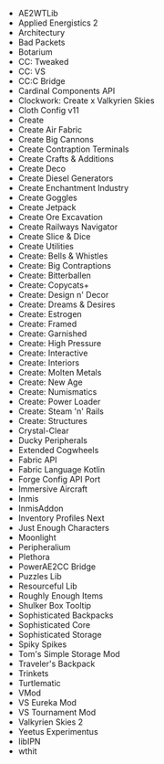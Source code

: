 - AE2WTLib
- Applied Energistics 2
- Architectury
- Bad Packets
- Botarium
- CC: Tweaked
- CC: VS
- CC:C Bridge
- Cardinal Components API
- Clockwork: Create x Valkyrien Skies
- Cloth Config v11
- Create
- Create Air Fabric
- Create Big Cannons
- Create Contraption Terminals
- Create Crafts & Additions
- Create Deco
- Create Diesel Generators
- Create Enchantment Industry
- Create Goggles
- Create Jetpack
- Create Ore Excavation
- Create Railways Navigator
- Create Slice & Dice
- Create Utilities
- Create: Bells & Whistles
- Create: Big Contraptions
- Create: Bitterballen
- Create: Copycats\+
- Create: Design n' Decor
- Create: Dreams & Desires
- Create: Estrogen
- Create: Framed
- Create: Garnished
- Create: High Pressure
- Create: Interactive
- Create: Interiors
- Create: Molten Metals
- Create: New Age
- Create: Numismatics
- Create: Power Loader
- Create: Steam 'n' Rails
- Create: Structures
- Crystal\-Clear
- Ducky Peripherals
- Extended Cogwheels
- Fabric API
- Fabric Language Kotlin
- Forge Config API Port
- Immersive Aircraft
- Inmis
- InmisAddon
- Inventory Profiles Next
- Just Enough Characters
- Moonlight
- Peripheralium
- Plethora
- PowerAE2CC Bridge
- Puzzles Lib
- Resourceful Lib
- Roughly Enough Items
- Shulker Box Tooltip
- Sophisticated Backpacks
- Sophisticated Core
- Sophisticated Storage
- Spiky Spikes
- Tom's Simple Storage Mod
- Traveler's Backpack
- Trinkets
- Turtlematic
- VMod
- VS Eureka Mod
- VS Tournament Mod
- Valkyrien Skies 2
- Yeetus Experimentus
- libIPN
- wthit